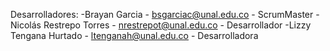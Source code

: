 Desarrolladores:
-Brayan Garcia - bsgarciac@unal.edu.co - ScrumMaster
-Nicolás Restrepo Torres - nrestrepot@unal.edu.co - Desarrollador
-Lizzy Tengana Hurtado - ltenganah@unal.edu.co - Desarrolladora
